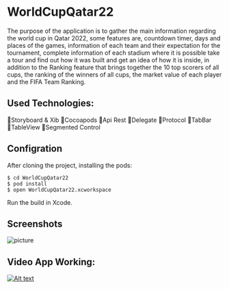# WorldCupQatar22

The purpose of the application is to gather the main information regarding the world cup in Qatar 2022, some features are, countdown timer, days and places of the games, information of each team and their expectation for the tournament, complete information of each stadium where it is possible take a tour and find out how it was built and get an idea of how it is inside, in addition to the Ranking feature that brings together the 10 top scorers of all cups, the ranking of the winners of all cups, the market value of each player and the FIFA Team Ranking.

## Used Technologies:
  🔹Storyboard & Xib
  🔹Cocoapods
  🔹Api Rest
  🔹Delegate
  🔹Protocol
  🔹TabBar
  🔹TableView
  🔹Segmented Control
  
  ## Configration

After cloning the project, installing the pods:

```
$ cd WorldCupQatar22
$ pod install
$ open WorldCupQatar22.xcworkspace
```

Run the build in Xcode.

## Screenshots

![picture](./Images/picture.png)

## Video App Working:

[![Alt text](https://img.youtube.com/vi/fZuFghtHTtg/0.jpg)](https://www.youtube.com/watch?v=fZuFghtHTtg)


